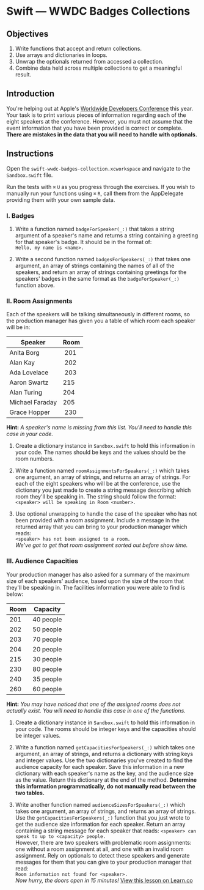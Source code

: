 # Swift — WWDC Badges Collections

## Objectives

1. Write functions that accept and return collections.
2. Use arrays and dictionaries in loops.
3. Unwrap the optionals returned from accessed a collection.
4. Combine data held across multiple collections to get a meaningful result.

## Introduction

You're helping out at Apple's [Worldwide Developers Conference](https://developer.apple.com/wwdc/) this year. Your task is to print various pieces of information regarding each of the eight speakers at the conference. However, you must not assume that the event information that you have been provided is correct or complete. **There are mistakes in the data that you will need to handle with optionals.**

## Instructions

Open the `swift-wwdc-badges-collection.xcworkspace` and navigate to the `Sandbox.swift` file.

Run the tests with `⌘` `U` as you progress through the exercises. If you wish to manually run your functions using `⌘` `R`, call them from the AppDelegate providing them with your own sample data.

### I. Badges

1. Write a function named `badgeForSpeaker(_:)` that takes a string argument of a speaker's name and returns a string containing a greeting for that speaker's badge. It should be in the format of:  
  `Hello, my name is <name>.`

2. Write a second function named `badgesForSpeakers(_:)` that takes one argument, an array of strings containing the names of all of the speakers, and return an array of strings containing greetings for the speakers' badges in the same format as the `badgeForSpeaker(_:)` function above.

### II. Room Assignments

Each of the speakers will be talking simultaneously in different rooms, so the production manager has given you a table of which room each speaker will be in:

Speaker         | Room
----------------|-----
Anita Borg      | 201
Alan Kay        | 202
Ada Lovelace    | 203
Aaron Swartz    | 215
Alan Turing     | 204
Michael Faraday | 205
Grace Hopper    | 230  
**Hint:** *A speaker's name is missing from this list. You'll need to handle this case in your code.*

1. Create a dictionary instance in `Sandbox.swift` to hold this information in your code. The names should be keys and the values should be the room numbers.

2. Write a function named `roomAssignmentsForSpeakers(_:)` which takes one argument, an array of strings, and returns an array of strings. For each of the eight speakers who will be at the conference, use the dictionary you just made to create a string message describing which room they'll be speaking in. The string should follow the format:  
  `<speaker> will be speaking in Room <number>.`

3. Use optional unwrapping to handle the case of the speaker who has not been provided with a room assignment. Include a message in the returned array that you can bring to your production manager which reads:  
  `<speaker> has not been assigned to a room.`  
  *We've got to get that room assignment sorted out before show time.*
 
### III. Audience Capacities

Your production manager has also asked for a summary of the maximum size of each speakers' audience, based upon the size of the room that they'll be speaking in. The facilities information you were able to find is below:

Room | Capacity
-----|---------
201  | 40 people
202  | 50 people
203  | 70 people
204  | 20 people
215  | 30 people
230  | 80 people
240  | 35 people
260  | 60 people
**Hint:** *You may have noticed that one of the assigned rooms does not actually exist. You will need to handle this case in one of the functions.*

1. Create a dictionary instance in `Sandbox.swift` to hold this information in your code. The rooms should be integer keys and the capacities should be integer values.

2. Write a function named `getCapacitiesForSpeakers(_:)` which takes one argument, an array of strings, and returns a dictionary with string keys and integer values. Use the two dictionaries you've created to find the audience capacity for each speaker. Save this information in a new dictionary with each speaker's name as the key, and the audience size as the value. Return this dictionary at the end of the method. **Determine this information programmatically, do not manually read between the two tables.**

3. Write another function named `audienceSizesForSpeakers(_:)` which takes one argument, an array of strings, and returns an array of strings. Use the `getCapacitiesForSpeakers(_:)` function that you just wrote to get the audience size information for each speaker. Return an array containing a string message for each speaker that reads:
  `<speaker> can speak to up to <capacity> people.`  
  However, there are two speakers with problematic room assignments: one without a room assignment at all, and one with an invalid room assignment. Rely on optionals to detect these speakers and generate messages for them that you can give to your production manager that read:  
  `Room information not found for <speaker>.`  
  *Now hurry, the doors open in 15 minutes!*
<a href='https://learn.co/lessons/swift-wwdc-badges-collections' data-visibility='hidden'>View this lesson on Learn.co</a>

